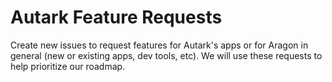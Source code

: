 # Autark Feature Requests
Create new issues to request features for Autark's apps or for Aragon in general (new or existing apps, dev tools, etc). We will use these requests to help prioritize our roadmap.
